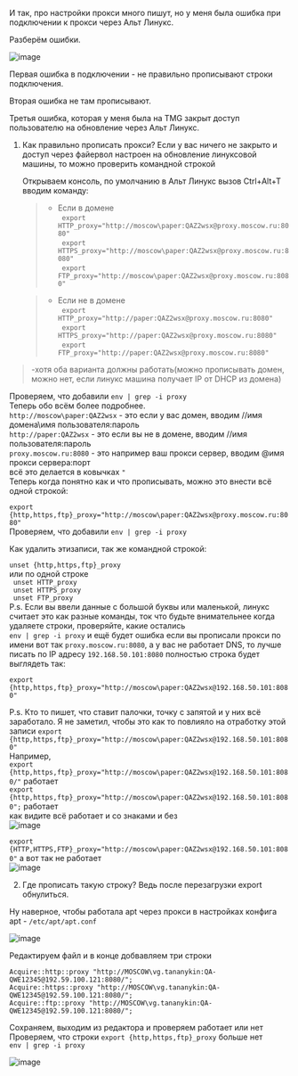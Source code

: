 И так, про настройки прокси много пишут, но у меня была ошибка при подключении к прокси через Альт Линукс.

Разберём ошибки.

![image](https://github.com/user-attachments/assets/460aed8e-1e40-421a-864f-94cffe268ee0)

Первая ошибка в подключении - не правильно прописывают строки подключения. 

Вторая ошибка не там прописывают.

Третья ошибка, которая у меня была на TMG закрыт доступ пользователю на обновление через Альт Линукс.

1. Как правильно прописать прокси? Если у вас ничего не закрыто и доступ через файервол настроен на обновление линуксовой машины, то можно проверить командной строкой

   Открываем консоль, по умолчанию в Альт Линукс вызов Ctrl+Alt+T вводим команду:
   >- Если в домене<br>
  ``` export HTTP_proxy="http://moscow\paper:QAZ2wsx@proxy.moscow.ru:8080"```  <br>
  ``` export HTTPS_proxy="http://moscow\paper:QAZ2wsx@proxy.moscow.ru:8080"``` <br>
  ``` export FTP_proxy="http://moscow\paper:QAZ2wsx@proxy.moscow.ru:8080"```   <br>
   
   >- Если не в домене<br>
  ``` export HTTP_proxy="http://paper:QAZ2wsx@proxy.moscow.ru:8080"```  <br>
  ``` export HTTPS_proxy="http://paper:QAZ2wsx@proxy.moscow.ru:8080"``` <br>
  ``` export FTP_proxy="http://paper:QAZ2wsx@proxy.moscow.ru:8080"```   <br>
  
>-хотя оба варианта должны работать(можно прописывать домен, можно нет, если линукс машина получает IP от DHCP из домена)<br>

Проверяем, что добавили ``env | grep -i proxy``<br>
Теперь обо всём более подробнее.<br>
``http://moscow\paper:QAZ2wsx`` - это если у вас домен, вводим //имя домена\имя пользователя:пароль<br>
``http://paper:QAZ2wsx`` - это если вы не в домене, вводим //имя пользователя:пароль<br>
``proxy.moscow.ru:8080`` - это например ваш прокси сервер, вводим @имя прокси сервера:порт<br>
всё это делается в ковычках ``"`` <br>
Теперь когда понятно как и что прописывать, можно это внести всё одной строкой:

``export {http,https,ftp}_proxy="http://moscow\paper:QAZ2wsx@proxy.moscow.ru:8080"``<br>
Проверяем, что добавили
``env | grep -i proxy``

Как удалить этизаписи, так же командной строкой:

``unset {http,https,ftp}_proxy``<br>
или по одной строке<br>
  ``` unset HTTP_proxy``` <br>
  ``` unset HTTPS_proxy```<br>
  ``` unset FTP_proxy```  <br>
P.s. Если вы ввели данные с большой буквы или маленькой, линукс считает это как разные команды, ток что будьте внимательнее когда удаляете строки, проверяйте, какие остались<br>
``env | grep -i proxy`` и ещё будет ошибка если вы прописали прокси по имени вот так ``proxy.moscow.ru:8080``, а у вас не работает DNS, то лучше писать по IP адресу ``192.168.50.101:8080`` полностью строка будет выглядеть так:

``export {http,https,ftp}_proxy="http://moscow\paper:QAZ2wsx@192.168.50.101:8080"``

P.s. Кто то пишет, что ставит палочки, точку с запятой и у них всё заработало. Я не заметил, чтобы это как то повлияло на отработку этой записи ``export {http,https,ftp}_proxy="http://moscow\paper:QAZ2wsx@192.168.50.101:8080"`` <br>
Например,<br>
``export {http,https,ftp}_proxy="http://moscow\paper:QAZ2wsx@192.168.50.101:8080/"`` работает<br> 
``export {http,https,ftp}_proxy="http://moscow\paper:QAZ2wsx@192.168.50.101:8080";`` работает<br> 
как видите всё работает и со знаками и без<br>
![image](https://github.com/user-attachments/assets/5d4ba738-d7bd-4154-8c0a-80f8145272ba)

``export {HTTP,HTTPS,FTP}_proxy="http://moscow\paper:QAZ2wsx@192.168.50.101:8080"`` а вот так не работает<br>
![image](https://github.com/user-attachments/assets/1633668b-a351-4883-8474-624b3d4fc770)

2. Где прописать такую строку? Ведь после перезагрузки export обнулиться.

Ну наверное, чтобы работала apt через прокси в настройках конфига apt - ``/etc/apt/apt.conf``   

![image](https://github.com/user-attachments/assets/b5452fad-e9ce-4489-afed-4c4fa849a634)

Редактируем файл и в конце добвавляем три строки

```
Acquire::http::proxy "http://MOSCOW\vg.tananykin:QA-QWE12345@192.59.100.121:8080/";
Acquire::https::proxy "http://MOSCOW\vg.tananykin:QA-QWE12345@192.59.100.121:8080/";
Acquire::ftp::proxy "http://MOSCOW\vg.tananykin:QA-QWE12345@192.59.100.121:8080/";
```

Сохраняем, выходим из редактора и проверяем работает или нет<br>
Проверяем, что строки ``export {http,https,ftp}_proxy`` больше нет<br>
``env | grep -i proxy``<br>

![image](https://github.com/user-attachments/assets/711036b6-4963-48a0-a2c3-91d9bcbf2705)

